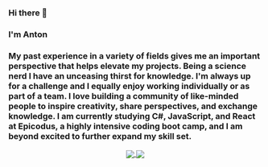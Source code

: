 ### Hi there 👋
### I'm Anton
### My past experience in a variety of fields gives me an important perspective that helps elevate my projects. Being a science nerd I have an unceasing thirst for knowledge. I'm always up for a challenge and I equally enjoy working individually or as part of a team. I love building a community of like-minded people to inspire creativity, share perspectives, and exchange knowledge. I am currently studying C#, JavaScript, and React at Epicodus, a highly intensive coding boot camp, and I am beyond excited to further expand my skill set.


<p align="center">
<a href="https://github.com/anton3ch">
  <img align="center" src="https://github-readme-stats.vercel.app/api?username=anton3ch&show_icons=true&bg_color=30,cc2b5e,753a88&title_color=fff&text_color=fff&icon_color=dfcfff&count_private=true" />
</a>
<a href="https://github.com/anton3ch">
  <img align="center" src="https://github-readme-stats.vercel.app/api/top-langs/?username=anton3ch&layout=compact&bg_color=30,753a88,cc2b5e&title_color=fff&text_color=fff")](https://github.com/anton3ch/github-readme-stats" />
</a>
</p>

<!-- ![Anton's GitHub stats](https://github-readme-stats.vercel.app/api?username=anton3ch&show_icons=true&bg_color=30,e96443,904e95&title_color=fff&text_color=fff)</p>
[![Top Langs](https://github-readme-stats.vercel.app/api/top-langs/?username=anton3ch&layout=compact&bg_color=30,e96443,904e95&title_color=fff&text_color=fff)](https://github.com/anton3ch/github-readme-stats) -->


<!--
**anton3ch/anton3ch** is a ✨ _special_ ✨ repository because its `README.md` (this file) appears on your GitHub profile.

Here are some ideas to get you started:

- 🔭 I’m currently working on ...
- 🌱 I’m currently learning ...
- 👯 I’m looking to collaborate on ...
- 🤔 I’m looking for help with ...
- 💬 Ask me about ...
- 📫 How to reach me: ...
- 😄 Pronouns: ...
- ⚡ Fun fact: ...
-->
